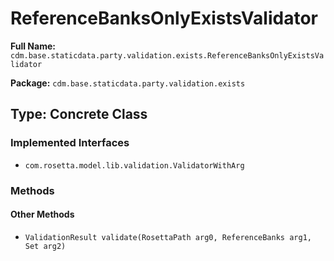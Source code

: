 # ReferenceBanksOnlyExistsValidator

**Full Name:** `cdm.base.staticdata.party.validation.exists.ReferenceBanksOnlyExistsValidator`

**Package:** `cdm.base.staticdata.party.validation.exists`

## Type: Concrete Class

### Implemented Interfaces

- `com.rosetta.model.lib.validation.ValidatorWithArg`

### Methods

#### Other Methods

- `ValidationResult validate(RosettaPath arg0, ReferenceBanks arg1, Set arg2)`

